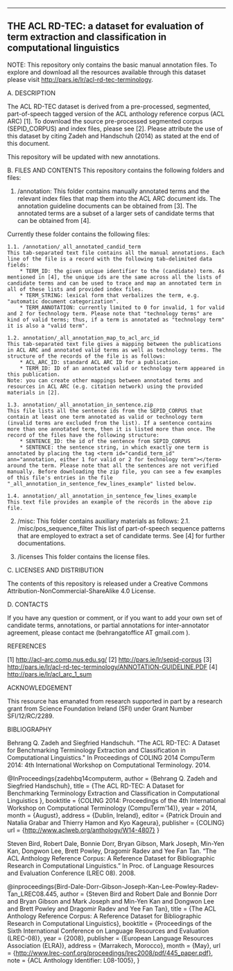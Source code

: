 -------------------------------------------------------------------------------
THE ACL RD-TEC: a dataset for evaluation of term extraction and classification in computational linguistics
-------------------------------------------------------------------------------

NOTE: This repository only contains the basic manual annotation files. 
To explore and download all the resources available through this dataset please visit http://pars.ie/lr/acl-rd-tec-terminology. 



A.	DESCRIPTION

The ACL RD-TEC dataset is derived from a pre-processed, segmented, part-of-speech tagged version of the ACL anthology reference corpus (ACL ARC) [1]. To download the source pre-processed segmented corpus (SEPID_CORPUS) and index files, please see [2].
Please attribute the use of this dataset by citing Zadeh and Handschuh (2014) as stated at the end of this document.

This repository will be updated with new annotations. 



B.	FILES AND CONTENTS
This repository contains the following folders and files: 

1. /annotation: 
This folder contains manually annotated terms and the relevant index files that map them into the ACL ARC document ids. 
The annotation guideline documents can be obtained from [3].
The annotated terms are a subset of a larger sets of candidate terms that can be obtained from [4].

Currently these folder contains the following files:

	1.1. /annotation/_all_annotated_candid_term
	This tab-separated text file contains all the manual annotations. Each line of the file is a record with the following tab-delimited data fields:
		* TERM_ID: the given unique identifier to the (candidate) term. As mentioned in [4], the unique ids are the same across all the lists of candidate terms and can be used to trace and map an annotated term in all of these lists and provided index files.
		* TERM_STRING: lexical form that verbalizes the term, e.g. "automatic document categorization".
		* TERM_ANNOTATION: currently limited to 0 for invalid, 1 for valid and 2 for technology term. Please note that "technology terms" are kind of valid terms; thus, if a term is annotated as "technology term" it is also a "valid term".
	
	1.2. annotation/_all_annotation_map_to_acl_arc_id
	This tab-separated text file gives a mapping between the publications in ACL ARC and annotated valid terms as well as technology terms. The structure of the records of the file is as follows:
		* ACL_ARC_ID: standard ACL ARC ID for a publication.
		* TERM_ID: ID of an annotated valid or technology term appeared in this publication. 
	Note: you can create other mappings between annotated terms and resources in ACL ARC (e.g. citation network) using the provided materials in [2]. 

	1.3. annotation/_all_annotation_in_sentence.zip
	This file lists all the sentence ids from the SEPID_CORPUS that contain at least one term annotated as valid or technology term (invalid terms are excluded from the list). If a sentence contains more than one annotated term, then it is listed more than once. The record of the files have the following structure:
		* SENTENCE_ID: the id of the sentence from SEPID_CORPUS
		* SENTENCE: the sentence string, in which exactly one term is annotated by placing the tag <term id="candid_term_id" ann="annotation, either 1 for valid or 2 for technology term"></term> around the term. Please note that all the sentences are not verified manually. Before downloading the zip file, you can see a few examples of this file's entries in the file "_all_annotation_in_sentence_few_lines_example" listed below. 
	
	1.4. annotation/_all_annotation_in_sentence_few_lines_example
	This text file provides an example of the records in the above zip file.

2. /misc:
This folder contains auxiliary materials as follows:
	2.1. /misc/pos_sequence_filter
	This list of part-of-speech sequence patterns that are employed to extract a set of candidate terms. See [4] for further documentations. 

4. /licenses
This folder contains the license files.




C. LICENSES AND DISTRIBUTION

The contents of this repository is released under a Creative Commons Attribution-NonCommercial-ShareAlike 4.0 License. 


D. CONTACTS

If you have any question or comment, or if you want to add your own set of candidate terms, annotations, or partial annotations for inter-annotator agreement, please contact me (behrangatoffice AT gmail.com ).



REFERENCES

[1] http://acl-arc.comp.nus.edu.sg/
[2] http://pars.ie/lr/sepid-corpus
[3] http://pars.ie/lr/acl-rd-tec-terminology/ANNOTATION-GUIDELINE.PDF
[4] http://pars.ie/lr/acl_arc_1_sum

ACKNOWLEDGEMENT

This resource has emanated from research supported in part by a research grant from Science Foundation Ireland (SFI) under Grant Number SFI/12/RC/2289.


BIBLIOGRAPHY

Behrang Q. Zadeh and Siegfried Handschuh. "The ACL RD-TEC: A Dataset for Benchmarking Terminology Extraction and Classification in Computational Linguistics." In Proceedings of COLING 2014 CompuTerm 2014: 4th International Workshop on Computational Terminology. 2014.


@InProceedings{zadehbq14computerm,
  author = {Behrang Q. Zadeh and Siegfried Handschuh},
  title = {The ACL RD-TEC: A Dataset for Benchmarking Terminology Extraction and Classification in Computational Linguistics },
booktitle = {COLING 2014: Proceedings of the 4th International Workshop on Computational Terminology (CompuTerm'14)},
year = 2014,
month = {August},
address = {Dublin, Ireland},
editor = {Patrick Drouin and Natalia Grabar and Thierry Hamon and Kyo Kageura},
publisher = {COLING}
url  = {http://www.aclweb.org/anthology/W14-4807}
}

Steven Bird, Robert Dale, Bonnie Dorr, Bryan Gibson, Mark Joseph, Min-Yen Kan, Dongwon Lee, Brett Powley, Dragomir Radev and Yee Fan Tan. “The ACL Anthology Reference Corpus: A Reference Dataset for Bibliographic Research in Computational Linguistics.” In Proc. of Language Resources and Evaluation Conference (LREC 08). 2008.

@inproceedings{Bird-Dale-Dorr-Gibson-Joseph-Kan-Lee-Powley-Radev-Tan_LREC08.445,
    author = {Steven Bird and Robert Dale and Bonnie Dorr and Bryan Gibson and Mark Joseph and Min-Yen Kan and Dongwon Lee and Brett Powley and Dragomir Radev and Yee Fan Tan},
    title = {The ACL Anthology Reference Corpus: A Reference Dataset for Bibliographic Research in Computational Linguistics},
    booktitle = {Proceedings of the Sixth International Conference on Language Resources and Evaluation (LREC-08)},
year = {2008},
publisher = {European Language Resources Association (ELRA)},
address = {Marrakech, Morocco},
month = {May},
url = {http://www.lrec-conf.org/proceedings/lrec2008/pdf/445_paper.pdf},
note = {ACL Anthology Identifier: L08-1005},
}
	

